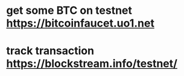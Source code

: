 # get some BTC on testnet https://bitcoinfaucet.uo1.net

# track transaction https://blockstream.info/testnet/